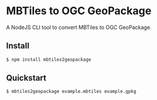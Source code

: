 # MBTiles to OGC GeoPackage

A NodeJS CLI tool to convert MBTiles to OGC GeoPackage.

## Install

```bash
$ npm install mbtiles2geopackage
```

## Quickstart

```bash
$ mbtiles2geopackage example.mbtiles example.gpkg
```
